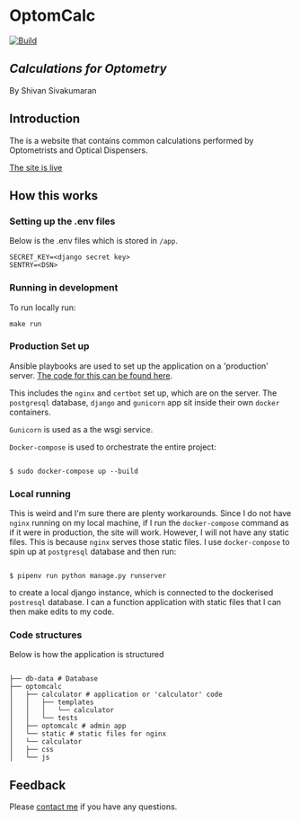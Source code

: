 # OptomCalc

[![Build](https://github.com/ShivanS93/optomcalc/actions/workflows/main.yml/badge.svg?branch=main)](https://github.com/ShivanS93/optomcalc/actions/workflows/main.yml)

## _Calculations for Optometry_

By Shivan Sivakumaran

## Introduction

The is a website that contains common calculations performed by Optometrists and Optical Dispensers.

[The site is live](https://optomcalc.shivan.xyz)

## How this works

### Setting up the .env files

Below is the .env files which is stored in `/app`.

```
SECRET_KEY=<django secret key>
SENTRY=<DSN>
```

### Running in development

To run locally run:

```
make run
```

### Production Set up

Ansible playbooks are used to set up the application on a 'production' server. [The code for this can be found here](https://github.com/shivans93/ansible).

This includes the `nginx` and `certbot` set up, which are on the server. The `postgresql` database, `django` and `gunicorn` app sit inside their own `docker` containers.

`Gunicorn` is used as a the wsgi service.

`Docker-compose` is used to orchestrate the entire project:

```

$ sudo docker-compose up --build

```

### Local running

This is weird and I'm sure there are plenty workarounds. Since I do not have `nginx` running on my local machine, if I run the `docker-compose` command as if it were in production, the site will work. However, I will not have any static files. This is because `nginx` serves those static files. I use `docker-compose` to spin up at `postgresql` database and then run:

```

$ pipenv run python manage.py runserver

```

to create a local django instance, which is connected to the dockerised `postresql` database. I can a function application with static files that I can then make edits to my code.

### Code structures

Below is how the application is structured

```

├── db-data # Database
├── optomcalc
│   ├── calculator # application or 'calculator' code
│   │   ├── templates
│   │   │   └── calculator
│   │   └── tests
│   ├── optomcalc # admin app
│   └── static # static files for nginx
│   └── calculator
│   ├── css
│   └── js

```

## Feedback

Please [contact me](mailto:shivan@shivansivakumaran.com) if you have any questions.

```

```
